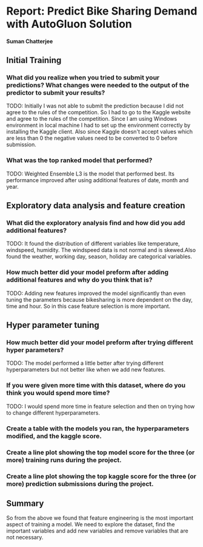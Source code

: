 # Report: Predict Bike Sharing Demand with AutoGluon Solution
#### Suman Chatterjee

## Initial Training
### What did you realize when you tried to submit your predictions? What changes were needed to the output of the predictor to submit your results?
TODO: Initially I was not able to submit the prediction because I did not agree to the rules of the competition. So I had to go to the Kaggle website and agree to the rules of the competition. Since I am using Windows environment in local machine I had to set up the environment correctly by installing the Kaggle client. Also since Kaggle doesn't accept values which are less than 0 the negative values need to be converted to 0 before submission.

### What was the top ranked model that performed?
TODO: Weighted Ensemble L3 is the model that performed best. Its performance improved after using additional features of date, month and year.
## Exploratory data analysis and feature creation
### What did the exploratory analysis find and how did you add additional features?
TODO: It found the distribution of different variables like temperature, windspeed, humidity. The windspeed data is not normal and is skewed.Also found the weather, working day, season, holiday are categorical variables.

### How much better did your model preform after adding additional features and why do you think that is?
TODO: Adding new features improved the model significantly than even tuning the parameters because bikesharing is more dependent on the day, time and hour. So in this case feature selection is more important.

## Hyper parameter tuning
### How much better did your model preform after trying different hyper parameters?
TODO: The model performed a little better after trying different hyperparameters but not better like when we add new features.

### If you were given more time with this dataset, where do you think you would spend more time?
TODO: I would spend more time in feature selection and then on trying how to change different hyperparameters.

### Create a table with the models you ran, the hyperparameters modified, and the kaggle score.



### Create a line plot showing the top model score for the three (or more) training runs during the project.


### Create a line plot showing the top kaggle score for the three (or more) prediction submissions during the project.


## Summary
So from the above we found that feature engineering is the most important aspect of training a model. We need to explore the dataset, find the important variables and add new variables and remove variables that are not necessary.
